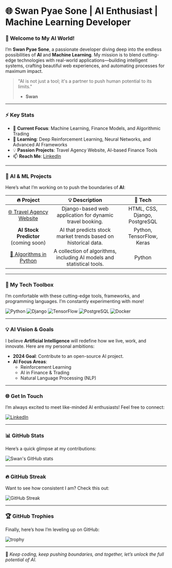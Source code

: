 # 🌐 Swan Pyae Sone | AI Enthusiast | Machine Learning Developer 

### 🚀 Welcome to My AI World!

I’m **Swan Pyae Sone**, a passionate developer diving deep into the endless possibilities of **AI** and **Machine Learning**. My mission is to blend cutting-edge technologies with real-world applications—building intelligent systems, crafting beautiful web experiences, and automating processes for maximum impact.  

> "AI is not just a tool; it's a partner to push human potential to its limits."  
> - **Swan**

---

### ⚡ Key Stats
- 🔬 **Current Focus**: Machine Learning, Finance Models, and Algorithmic Trading
- 🌱 **Learning**: Deep Reinforcement Learning, Neural Networks, and Advanced AI Frameworks
- 💡 **Passion Projects**: Travel Agency Website, AI-based Finance Tools
- 📫 **Reach Me**: [LinkedIn](https://linkedin.com/in/swan-pyae-sone-4875429b)

---

### 🧠 AI & ML Projects
Here’s what I’m working on to push the boundaries of **AI**:

| 🔥 **Project**  | 💡 **Description**  |  🌟 **Tech** |
|:-------------:|:-------------------:|:-----------:|
| [🌐 Travel Agency Website](https://github.com/swanpyaesone26/Travel-Agency-Website) | Django-based web application for dynamic travel booking. | HTML, CSS, Django, PostgreSQL |
| **AI Stock Predictor** (coming soon) | AI that predicts stock market trends based on historical data. | Python, TensorFlow, Keras |
| [🧮 Algorithms in Python](https://github.com/swanpyaesone26/Algorithms-of-Box-and-Wisker-Plot) | A collection of algorithms, including AI models and statistical tools. | Python |

---

### 🚀 My Tech Toolbox
I’m comfortable with these cutting-edge tools, frameworks, and programming languages. I’m constantly experimenting with more!

![Python](https://img.shields.io/badge/Python-3670A0?style=for-the-badge&logo=python&logoColor=ffdd54)
![Django](https://img.shields.io/badge/Django-092E20?style=for-the-badge&logo=django&logoColor=white)
![TensorFlow](https://img.shields.io/badge/TensorFlow-orange?style=for-the-badge&logo=tensorflow)
![PostgreSQL](https://img.shields.io/badge/PostgreSQL-336791?style=for-the-badge&logo=postgresql&logoColor=white)
![Docker](https://img.shields.io/badge/Docker-2496ED?style=for-the-badge&logo=docker&logoColor=white)

---

### 💡 AI Vision & Goals

I believe **Artificial Intelligence** will redefine how we live, work, and innovate. Here are my personal ambitions:

- **2024 Goal**: Contribute to an open-source AI project.
- **AI Focus Areas**: 
  - Reinforcement Learning
  - AI in Finance & Trading
  - Natural Language Processing (NLP)

---

### 🌐 Get In Touch

I’m always excited to meet like-minded AI enthusiasts! Feel free to connect:

[![LinkedIn](https://img.shields.io/badge/LinkedIn-blue?style=for-the-badge&logo=linkedin)](https://linkedin.com/in/swan-pyae-sone-4875429b)

---

### 📊 GitHub Stats

Here’s a quick glimpse at my contributions:

![Swan's GitHub stats](https://github-readme-stats.vercel.app/api?username=swanpyaesone26&show_icons=true&theme=radical)

---

### 🔥 GitHub Streak

Want to see how consistent I am? Check this out:

![GitHub Streak](https://github-readme-streak-stats.herokuapp.com/?user=swanpyaesone26&theme=radical)

---

### 🏆 GitHub Trophies

Finally, here’s how I’m leveling up on GitHub:

![trophy](https://github-profile-trophy.vercel.app/?username=swanpyaesone26&theme=radical)

---

🚀 _Keep coding, keep pushing boundaries, and together, let’s unlock the full potential of AI._
